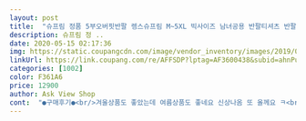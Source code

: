 ```yaml
---
layout: post 
title:  "슈프림 정품 5부오버핏반팔 렝스슈프림 M~5XL 빅사이즈 남녀공용 반팔티셔츠 반팔 티셔츠" 
description: 슈프림 정 ..
date: 2020-05-15 02:17:36 
img: https://static.coupangcdn.com/image/vendor_inventory/images/2019/04/09/17/2/d9bbcd62-12e9-42bb-83c8-fe176eadcde1.jpg 
linkUrl: https://link.coupang.com/re/AFFSDP?lptag=AF3600438&subid=ahnPublicAsk&pageKey=207481674&itemId=614264852&vendorItemId=4611786313&traceid=V0-113-4f33d701001683ce 
categories: [1002] 
color: F361A6 
price: 12900 
author: Ask View Shop 
cont:  "●구매후기●<br/>겨울상품도 좋았는데 여름상품도 좋네요 신상나옴 또 올께요 ㅋ<br/>반품귀찮아서 그냥 입을려구요 4장 구매했는데 4장 모두 어깨선 짝짝인 불량입니다 ㅜㅜ 짜증요<br/>사이즈도넉넉하고 좋습니다<br/>품질 가격 디자인 모든게 마음에쏙들어요 ㅋㅋ<br/>" 
---
```

